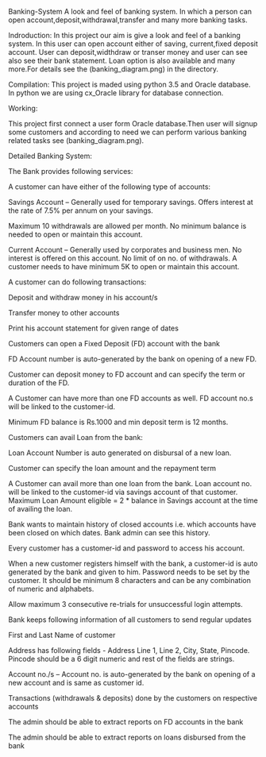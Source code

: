 Banking-System
A look and feel of banking system. In which a person can open account,deposit,withdrawal,transfer and many more banking tasks.

Indroduction:
In this project our aim is give a look and feel of a banking system. In this user can open account either of saving, current,fixed deposit account. User can deposit,widthdraw or transer money and user can see also see their bank statement.
Loan option is also available and many more.For details see the (banking_diagram.png) in the directory.

Compilation:
This project is maded using python 3.5 and Oracle database. In python we are using cx_Oracle library for database connection.

Working:

This project first connect a user form Oracle database.Then user will signup some customers and according to need we can perform various banking related tasks see (banking_diagram.png).

Detailed Banking System:

The Bank provides following services:

A customer can have either of the following type of accounts:

Savings Account – Generally used for temporary savings. Offers interest at the rate of 7.5% per annum on your savings. 

Maximum 10 withdrawals are allowed per month. No minimum balance is needed to open or maintain this account.

Current Account – Generally used by corporates and business men. No interest is offered on this account. No limit of on no. of withdrawals. A customer needs to have minimum 5K to open or maintain this account.

A customer can do following transactions:

Deposit and withdraw money in his account/s

Transfer money to other accounts

Print his account statement for given range of dates

Customers can open a Fixed Deposit (FD) account with the bank

FD Account number is auto-generated by the bank on opening of a new FD.

Customer can deposit money to FD account and can specify the term or duration of the FD.

A Customer can have more than one FD accounts as well. FD account no.s will be linked to the customer-id.

Minimum FD balance is Rs.1000 and min deposit term is 12 months.

Customers can avail Loan from the bank:

Loan Account Number is auto generated on disbursal of a new loan.

Customer can specify the loan amount and the repayment term

A Customer can avail more than one loan from the bank. Loan account no. will be linked to the customer-id via savings account of that customer. Maximum Loan Amount eligible = 2 * balance in Savings account at the time of availing the loan.

Bank wants to maintain history of closed accounts i.e. which accounts have been closed on which dates. Bank admin can see this history.

Every customer has a customer-id and password to access his account.

When a new customer registers himself with the bank, a customer-id is auto generated by the bank and given to him.
Password needs to be set by the customer. It should be minimum 8 characters and can be any combination of numeric and alphabets.

Allow maximum 3 consecutive re-trials for unsuccessful login attempts.

Bank keeps following information of all customers to send regular updates

First and Last Name of customer

Address has following fields - Address Line 1, Line 2, City, State, Pincode. Pincode should be a 6 digit numeric and rest of the fields are strings.

Account no./s – Account no. is auto-generated by the bank on opening of a new account and is same as customer id.

Transactions (withdrawals & deposits) done by the customers on respective accounts

The admin should be able to extract reports on FD accounts in the bank

The admin should be able to extract reports on loans disbursed from the bank
